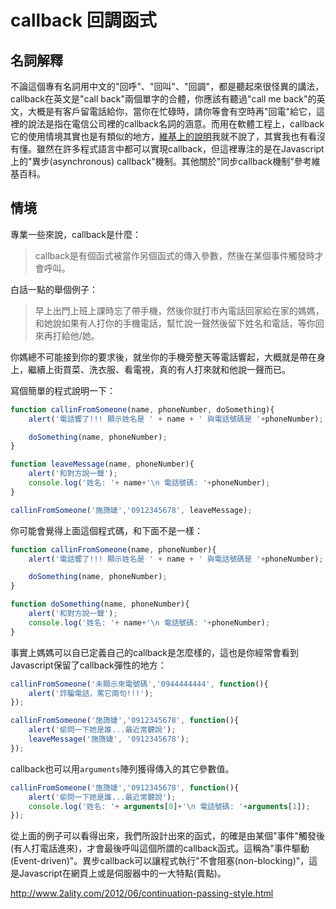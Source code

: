 # callback 回調函式

## 名詞解釋

不論這個專有名詞用中文的"回呼"、"回叫"、"回調"，都是聽起來很怪異的講法，callback在英文是"call back"兩個單字的合體，你應該有聽過"call me back"的英文，大概是有客戶留電話給你，當你在忙碌時，請你等會有空時再"回電"給它，這裡的說法是指在電信公司裡的callback名詞的涵意。而用在軟體工程上，callback它的使用情境其實也是有類似的地方，[維基上的說明](http://en.wikipedia.org/wiki/Callback_(computer_programming))我就不說了，其實我也有看沒有懂。雖然在許多程式語言中都可以實現callback，但這裡專注的是在Javascript上的"異步(asynchronous) callback"機制。其他關於"同步callback機制"參考維基百科。

## 情境

專業一些來說，callback是什麼：

> callback是有個函式被當作另個函式的傳入參數，然後在某個事件觸發時才會呼叫。

白話一點的舉個例子：

> 早上出門上班上課時忘了帶手機，然後你就打市內電話回家給在家的媽媽，和她說如果有人打你的手機電話，幫忙說一聲然後留下姓名和電話，等你回來再打給他/她。

你媽總不可能接到你的要求後，就坐你的手機旁整天等電話響起，大概就是帶在身上，繼續上街買菜、洗衣服、看電視，真的有人打來就和他說一聲而已。

寫個簡單的程式說明一下：

```javascript
function callinFromSomeone(name, phoneNumber, doSomething){
    alert('電話響了!!! 顯示姓名是 ' + name + ' 與電話號碼是 '+phoneNumber);

    doSomething(name, phoneNumber);
}

function leaveMessage(name, phoneNumber){
    alert('和對方說一聲');
    console.log('姓名: '+ name+'\n 電話號碼: '+phoneNumber);
}

callinFromSomeone('施旖婕','0912345678', leaveMessage);
```

你可能會覺得上面這個程式碼，和下面不是一樣：

```javascript
function callinFromSomeone(name, phoneNumber){
    alert('電話響了!!! 顯示姓名是 ' + name + ' 與電話號碼是 '+phoneNumber);

    doSomething(name, phoneNumber);
}

function doSomething(name, phoneNumber){
    alert('和對方說一聲');
    console.log('姓名: '+ name+'\n 電話號碼: '+phoneNumber);
}
```

事實上媽媽可以自已定義自己的callback是怎麼樣的，這也是你經常會看到Javascript保留了callback彈性的地方：

```javascript
callinFromSomeone('未顯示來電號碼','0944444444', function(){
    alert('詐騙電話，罵它兩句!!!');
});

callinFromSomeone('施旖婕','0912345678', function(){
    alert('偷問一下她是誰...最近常聽說');
    leaveMessage('施旖婕', '0912345678');
});
```

callback也可以用`arguments`陣列獲得傳入的其它參數值。

```javascript
callinFromSomeone('施旖婕','0912345678', function(){
    alert('偷問一下她是誰...最近常聽說');
    console.log('姓名: '+ arguments[0]+'\n 電話號碼: '+arguments[1]);
});
```

從上面的例子可以看得出來，我們所設計出來的函式，的確是由某個"事件"觸發後(有人打電話進來)，才會最後呼叫這個所謂的callback函式。這稱為"事件驅動(Event-driven)"。異步callback可以讓程式執行"不會阻塞(non-blocking)"，這是Javascript在網頁上或是伺服器中的一大特點(賣點)。

http://www.2ality.com/2012/06/continuation-passing-style.html
